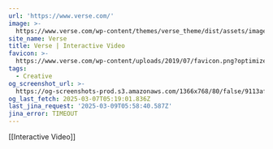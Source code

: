 ```yaml
---
url: 'https://www.verse.com/'
image: >-
  https://www.verse.com/wp-content/themes/verse_theme/dist/assets/images/verse-social.jpg
site_name: Verse
title: Verse | Interactive Video
favicon: >-
  https://www.verse.com/wp-content/uploads/2019/07/favicon.png?optimize=low&dpr=2.0&auto=webp
tags:
  - Creative
og_screenshot_url: >-
  https://og-screenshots-prod.s3.amazonaws.com/1366x768/80/false/9113afa3c92e1ca7ae76cf708a53c641c9187ee303f620a3ef4ef7afffd59b47.jpeg
og_last_fetch: 2025-03-07T05:19:01.836Z
last_jina_request: '2025-03-09T05:58:40.587Z'
jina_error: TIMEOUT
---
```

[[Interactive Video]]
